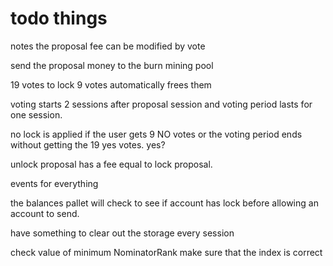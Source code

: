 # todo things

notes the proposal fee can be modified by vote

send the proposal money to the burn mining pool

19 votes to lock
9 votes automatically frees them

voting starts 2 sessions after proposal session and voting period lasts for one session.

no lock is applied if the user gets 9 NO votes or the voting period ends without getting the 19 yes votes. yes?

unlock proposal has a fee equal to lock proposal.


events for everything


the balances pallet will check to see if account has lock before allowing an account to send.

have something to clear out the storage every session


check value of minimum NominatorRank make sure that the index is correct
